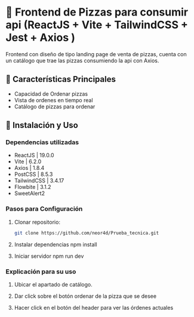 # 🍕 Frontend de Pizzas para consumir api (ReactJS + Vite + TailwindCSS + Jest + Axios )

  Frontend con diseño de tipo landing page de venta de pizzas, cuenta con un catálogo que
 trae las pizzas consumiendo la api con Axios. 

## 📌 Características Principales

- Capacidad de Ordenar pizzas
- Vista de ordenes en tiempo real
- Catálogo de pizzas para ordenar

## 🚀 Instalación y Uso

### Dependencias utilizadas
- ReactJS     |   19.0.0
- Vite        |   6.2.0
- Axios       |   1.8.4
- PostCSS     |   8.5.3
- TailwindCSS |   3.4.17 
- Flowbite    |   3.1.2
- SweetAlert2

### Pasos para Configuración

1. Clonar repositorio:
   ```bash
   git clone https://github.com/neor4d/Prueba_tecnica.git

2. Instalar dependencias
    npm install

3. Iniciar servidor
    npm run dev


### Explicación para su uso

1. Ubicar el apartado de catálogo.

2. Dar click sobre el botón ordenar de la pizza que se desee

3. Hacer click en el botón del header para ver las órdenes
actuales